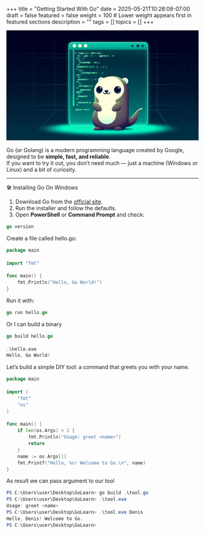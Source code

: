 +++
title = "Getting Started With Go"
date = 2025-05-21T10:28:08-07:00
draft = false
featured = false
weight = 100  # Lower weight appears first in featured sections
description = ""
tags = []
topics = []
+++

![Example image](/img/blog/go.jpeg)

Go (or Golang) is a modern programming language created by Google, designed to be **simple, fast, and reliable**.  
If you want to try it out, you don’t need much — just a machine (Windows or Linux) and a bit of curiosity.  
<!--more-->
----

🛠 Installing Go On Windows

1. Download Go from the [official site](https://go.dev/dl/).
2. Run the installer and follow the defaults.
3. Open **PowerShell** or **Command Prompt** and check:

```go
go version

```
Create a file called hello.go:

```go
package main

import "fmt"

func main() {
    fmt.Println("Hello, Go World!")
}

```

Run it with:

```go
go run hello.go

```
Or I can build a binary

```go
go build hello.go

.\hello.exe
Hello, Go World!

```
Let’s build a simple DIY tool: a command that greets you with your name.

```go
package main

import (
    "fmt"
    "os"
)

func main() {
    if len(os.Args) < 2 {
        fmt.Println("Usage: greet <name>")
        return
    }
    name := os.Args[1]
    fmt.Printf("Hello, %s! Welcome to Go.\n", name)
}
```

As result we can pass argument to our tool

```powershell
PS C:\Users\user\Desktop\GoLearn> go build .\tool.go
PS C:\Users\user\Desktop\GoLearn> .\tool.exe
Usage: greet <name>
PS C:\Users\user\Desktop\GoLearn> .\tool.exe Denis
Hello, Denis! Welcome to Go.
PS C:\Users\user\Desktop\GoLearn> 
```